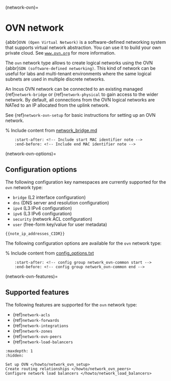 (network-ovn)=
# OVN network

<!-- Include start OVN intro -->
{abbr}`OVN (Open Virtual Network)` is a software-defined networking system that supports virtual network abstraction.
You can use it to build your own private cloud.
See [`www.ovn.org`](https://www.ovn.org/) for more information.
<!-- Include end OVN intro -->

The `ovn` network type allows to create logical networks using the OVN {abbr}`SDN (software-defined networking)`.
This kind of network can be useful for labs and multi-tenant environments where the same logical subnets are used in multiple discrete networks.

An Incus OVN network can be connected to an existing managed {ref}`network-bridge` or {ref}`network-physical` to gain access to the wider network.
By default, all connections from the OVN logical networks are NATed to an IP allocated from the uplink network.

See {ref}`network-ovn-setup` for basic instructions for setting up an OVN network.

% Include content from [network_bridge.md](network_bridge.md)
```{include} network_bridge.md
    :start-after: <!-- Include start MAC identifier note -->
    :end-before: <!-- Include end MAC identifier note -->
```

(network-ovn-options)=
## Configuration options

The following configuration key namespaces are currently supported for the `ovn` network type:

- `bridge` (L2 interface configuration)
- `dns` (DNS server and resolution configuration)
- `ipv4` (L3 IPv4 configuration)
- `ipv6` (L3 IPv6 configuration)
- `security` (network ACL configuration)
- `user` (free-form key/value for user metadata)

```{note}
{{note_ip_addresses_CIDR}}
```

The following configuration options are available for the `ovn` network type:

% Include content from [config_options.txt](../config_options.txt)
```{include} ../config_options.txt
    :start-after: <!-- config group network_ovn-common start -->
    :end-before: <!-- config group network_ovn-common end -->
```

(network-ovn-features)=
## Supported features

The following features are supported for the `ovn` network type:

- {ref}`network-acls`
- {ref}`network-forwards`
- {ref}`network-integrations`
- {ref}`network-zones`
- {ref}`network-ovn-peers`
- {ref}`network-load-balancers`

```{toctree}
:maxdepth: 1
:hidden:

Set up OVN </howto/network_ovn_setup>
Create routing relationships </howto/network_ovn_peers>
Configure network load balancers </howto/network_load_balancers>
```
